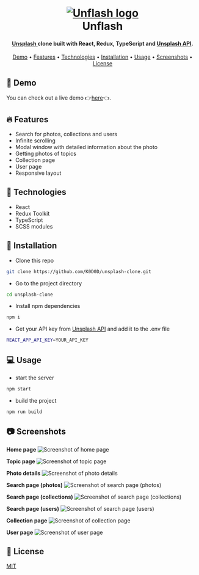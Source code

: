 <h1 align="center">
    <br>
    <a href="https://k0d0d-unsplash-clone.netlify.app">
        <img src="https://user-images.githubusercontent.com/87868068/185809265-c1c87f88-ca4f-4769-91ed-8a844676cd90.png" alt="Unflash logo">
    </a>
    <br>
    Unflash
    <br>
</h1>

<h4 align="center">
    <a href="https://unsplash.com" target="_blank">Unsplash </a> 
    clone built with React, Redux, TypeScript and 
    <a href="https://unsplash.com/documentation" target="_blank"> Unsplash API</a>.
</h4>

<p align="center">
    <a href="#-demo">Demo</a> •
    <a href="#-features">Features</a> •
    <a href="#-technologies">Technologies</a> •
    <a href="#-installation">Installation</a> •
    <a href="#-usage">Usage</a> •
    <a href="#-screenshots">Screenshots</a> •
    <a href="#-license">License</a>
</p>

## 👀 Demo

You can check out a live demo 👉[here](https://k0d0d-unsplash-clone.netlify.app)👈.

## 🔥 Features

- Search for photos, collections and users
- Infinite scrolling
- Modal window with detailed information about the photo
- Getting photos of topics
- Collection page
- User page
- Responsive layout

## 🔧 Technologies

- React
- Redux Toolkit
- TypeScript
- SCSS modules

## 🔌 Installation

- Clone this repo
```bash
git clone https://github.com/K0D0D/unsplash-clone.git
```
- Go to the project directory
```bash
cd unsplash-clone
```
- Install npm dependencies
```bash
npm i
```
- Get your API key from [Unsplash API](https://unsplash.com/developers) and add it to the .env file
```bash
REACT_APP_API_KEY=YOUR_API_KEY
```

##  💻 Usage

- start the server
```bash
npm start
```
- build the project
```bash
npm run build
```

## 📷 Screenshots

**Home page**
![Screenshot of home page](https://user-images.githubusercontent.com/87868068/185807821-ed023653-b2ff-47ec-8aff-6f6bd75843ab.png)
<br/>

**Topic page**
![Screenshot of topic page](https://user-images.githubusercontent.com/87868068/185807856-8d3ee245-1682-4a51-95a2-7b33fdf24a60.png)
<br/>

**Photo details**
![Screenshot of photo details](https://user-images.githubusercontent.com/87868068/185808481-87d287ca-0bc9-4c1b-ad04-b0b5731c70ec.png)
<br/>

**Search page (photos)**
![Screenshot of search page (photos)](https://user-images.githubusercontent.com/87868068/185807968-9cb515c2-d3a0-44ef-8184-2eab3e6104c7.png)
<br/>

**Search page (collections)**
![Screenshot of search page (collections)](https://user-images.githubusercontent.com/87868068/185808077-93709221-29e4-4e2c-a5a9-813b4ccc9d0c.png)
<br/>

**Search page (users)**
![Screenshot of search page (users)](https://user-images.githubusercontent.com/87868068/185808145-33afc443-de29-4980-9351-da1d9c616fca.png)
<br/>

**Collection page**
![Screenshot of collection page](https://user-images.githubusercontent.com/87868068/185808244-b72167d0-c156-46de-ad7d-b7f1143a4a1e.png)
<br/>

**User page**
![Screenshot of user page](https://user-images.githubusercontent.com/87868068/185808376-15195475-b902-4bc5-aa58-1459c6b98128.png)
<br/>

## 🔑 License

[MIT](https://github.com/K0D0D/unsplash-clone/blob/master/LICENSE.md)